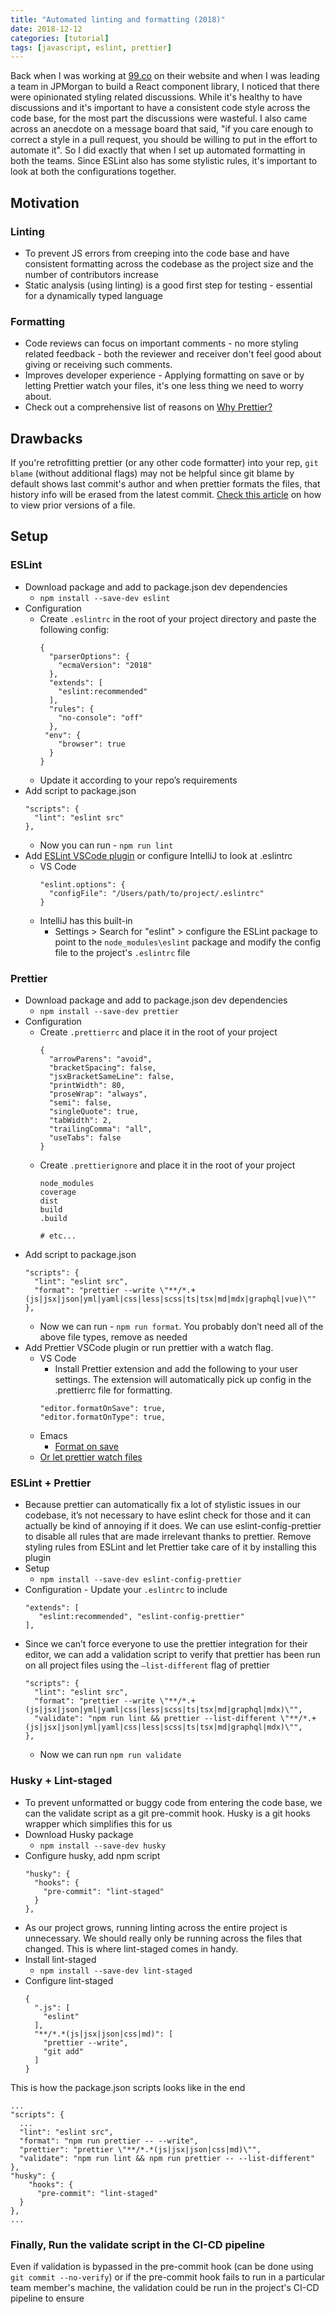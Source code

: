 ```yaml
---
title: "Automated linting and formatting (2018)"
date: 2018-12-12
categories: [tutorial]
tags: [javascript, eslint, prettier]
---
```


Back when I was working at [99.co](https://www.99.co) on their website and when I was leading a team in JPMorgan to build a React component library, I noticed that there were opinionated styling related discussions. While it's healthy to have discussions and it's important to have a consistent code style across the code base, for the most part the discussions were wasteful. I also came across an anecdote on a message board that said, "if you care enough to correct a style in a pull request, you should be willing to put in the effort to automate it". So I did exactly that when I set up automated formatting in both the teams. Since ESLint also has some stylistic rules, it's important to look at both the configurations together.
## Motivation

### Linting
* To prevent JS errors from creeping into the code base and have consistent formatting across the codebase as the project size and the number of contributors increase
* Static analysis (using linting) is a good first step for testing - essential for a dynamically typed language

### Formatting
* Code reviews can focus on important comments - no more styling related feedback - both the reviewer and receiver don't feel good about giving or receiving such comments.
* Improves developer experience - Applying formatting on save or by letting Prettier watch your files, it's one less thing we need to worry about.
* Check out a comprehensive list of reasons on [Why Prettier?](https://prettier.io/docs/en/why-prettier.html)


## Drawbacks

If you're retrofitting prettier (or any other code formatter) into your rep, `git blame` (without additional flags) may not be helpful since git blame by default shows last commit's author and when prettier formats the files, that history info will be erased from the latest commit. [Check this article](http://www.thisprogrammingthing.com/2016/Git-Blame-Previous-Versions/) on how to view prior versions of a file.

## Setup

### ESLint
- Download package and add to package.json dev dependencies
	- `npm install --save-dev eslint`
- Configuration
	- Create `.eslintrc` in the root of your project directory and paste the following config:
		```
		{
		  "parserOptions": {
		    "ecmaVersion": "2018"
		  },
		  "extends": [
		    "eslint:recommended"
		  ],
		  "rules": {
		    "no-console": "off"
		  },
		 "env": {
		    "browser": true
		  }
		}
		```
	- Update it according to your repo’s requirements
- Add script to package.json
	```
	"scripts": {
	  "lint": "eslint src"
	},
	```
	- Now you can run - `npm run lint`
- Add [ESLint VSCode plugin](https://marketplace.visualstudio.com/items?itemName=dbaeumer.vscode-eslint) or configure IntelliJ to look at .eslintrc
	- VS Code
		```
		"eslint.options": {
		  "configFile": "/Users/path/to/project/.eslintrc"
		}
		```
	- IntelliJ has this built-in
		- Settings > Search for "eslint" > configure the ESLint package to point to the `node_modules\eslint` package and modify the config file to the project's `.eslintrc` file

### Prettier
- Download package and add to package.json dev dependencies
	- `npm install --save-dev prettier`
- Configuration
	- Create `.prettierrc` and place it in the root of your project
		```
		{
		  "arrowParens": "avoid",
		  "bracketSpacing": false,
		  "jsxBracketSameLine": false,
		  "printWidth": 80,
		  "proseWrap": "always",
		  "semi": false,
		  "singleQuote": true,
		  "tabWidth": 2,
		  "trailingComma": "all",
		  "useTabs": false
		}
		```
	- Create `.prettierignore` and place it in the root of your project
		```
		node_modules
		coverage
		dist
		build
		.build

		# etc...
		```
- Add script to package.json
	```
	"scripts": {
	  "lint": "eslint src",
	  "format": "prettier --write \"**/*.+(js|jsx|json|yml|yaml|css|less|scss|ts|tsx|md|mdx|graphql|vue)\""
	},
	```
	- Now we can run - `npm run format`. You probably don’t need all of the above file types, remove as needed
- Add Prettier VSCode plugin or run prettier with a watch flag.
	- VS Code
		- Install Prettier extension and add the following to your user settings. The extension will automatically pick up config in the .prettierrc file for formatting.
		```
		"editor.formatOnSave": true,
		"editor.formatOnType": true,
		```
	- Emacs
		- [Format on save](https://github.com/prettier/prettier-emacs)
	- [Or let prettier watch files](https://prettier.io/docs/en/watching-files.html)

### ESLint + Prettier
- Because prettier can automatically fix a lot of stylistic issues in our codebase, it’s not necessary to have eslint check for those and it can actually be kind of annoying if it does. We can use eslint-config-prettier to disable all rules that are made irrelevant thanks to prettier. Remove styling rules from ESLint and let Prettier take care of it by installing this plugin
- Setup
	- `npm install --save-dev eslint-config-prettier`
- Configuration - Update your `.eslintrc` to include
	```
	"extends": [
	   "eslint:recommended", "eslint-config-prettier"
	],
	```
- Since we can’t force everyone to use the prettier integration for their editor, we can add a validation script to verify that prettier has been run on all project files using the `—list-different` flag of prettier
	```
	"scripts": {
	  "lint": "eslint src",
	  "format": "prettier --write \"**/*.+(js|jsx|json|yml|yaml|css|less|scss|ts|tsx|md|graphql|mdx)\"",
	  "validate": "npm run lint && prettier --list-different \"**/*.+(js|jsx|json|yml|yaml|css|less|scss|ts|tsx|md|graphql|mdx)\"",
	},
	```
	- Now we can run `npm run validate`

### Husky + Lint-staged
- To prevent unformatted or buggy code from entering the code base, we can the validate script as a git pre-commit hook. Husky is a git hooks wrapper which simplifies this for us
- Download Husky package
	- `npm install --save-dev husky`
- Configure husky, add npm script
	```
	"husky": {
	  "hooks": {
	    "pre-commit": "lint-staged"
	  }
	},
	```
- As our project grows, running linting across the entire project is unnecessary. We should really only be running across the files that changed. This is where lint-staged comes in handy.
- Install lint-staged
	- `npm install --save-dev lint-staged`
- Configure lint-staged
	```
	{
	  ".js": [
	    "eslint"
	  ],
	  "**/*.*(js|jsx|json|css|md)": [
	    "prettier --write",
	    "git add"
	  ]
	}
	```

This is how the package.json scripts looks like in the end
```
...
"scripts": {
  ...
  "lint": "eslint src",
  "format": "npm run prettier -- --write",
  "prettier": "prettier \"**/*.*(js|jsx|json|css|md)\"",
  "validate": "npm run lint && npm run prettier -- --list-different"
},
"husky": {
	"hooks": {
	  "pre-commit": "lint-staged"
  }
},
...
```

### Finally, Run the validate script in the CI-CD pipeline
Even if validation is bypassed in the pre-commit hook (can be done using `git commit --no-verify`) or if the pre-commit hook fails to run in a particular team member's machine, the validation could be run in the project's CI-CD pipeline to ensure

